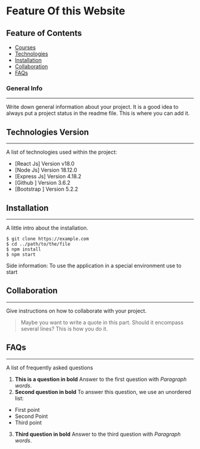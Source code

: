 # Feature Of this Website
## Feature of Contents
* [Courses](#Courses)
* [Technologies](#technologies)
* [Installation](#installation)
* [Collaboration](#collaboration)
* [FAQs](#faqs)
### General Info
***
Write down general information about your project. It is a good idea to always put a project status in the readme file. This is where you can add it. 

## Technologies Version
***
A list of technologies used within the project:
* [React Js] Version v18.0
* [Node Js] Version 18.12.0 
* [Express Js] Version 4.18.2
* [Github ] Version 3.6.2
* [Bootstrap ] Version 5.2.2

## Installation
***
A little intro about the installation. 
```
$ git clone https://example.com
$ cd ../path/to/the/file
$ npm install
$ npm start
```
Side information: To use the application in a special environment use to start
## Collaboration
***
Give instructions on how to collaborate with your project.
> Maybe you want to write a quote in this part. 
> Should it encompass several lines?
> This is how you do it.
## FAQs
***
A list of frequently asked questions
1. **This is a question in bold**
Answer to the first question with _Paragraph words_. 
2. __Second question in bold__ 
To answer this question, we use an unordered list:
* First point
* Second Point
* Third point
3. **Third question in bold**
Answer to the third question with *Paragraph words*.

